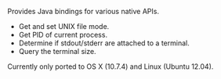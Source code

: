 
Provides Java bindings for various native APIs.

* Get and set UNIX file mode.
* Get PID of current process.
* Determine if stdout/stderr are attached to a terminal.
* Query the terminal size.

Currently only ported to OS X (10.7.4) and Linux (Ubuntu 12.04).
